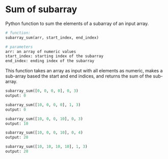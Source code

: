 # Sum of subarray

Python function to sum the elements of a subarray of an input array.

```python
# function:
subarray_sum(arr, start_index, end_index)

# parameters
arr: an array of numeric values
start_index: starting index of the subarray
end_index: ending index of the subarray
```

This function takes an array as input with all elements as numeric, makes a sub-array based the start and end indices, and returns the sum of the sub-array.

```python
subarray_sum([0, 0, 0, 0], 0, 3)
output: 0

subarray_sum([10, 0, 0, 0], 1, 3)
output: 0

subarray_sum([10, 0, 0, 10], 0, 3)
output: 10

subarray_sum([10, 0, 0, 10], 0, 4)
output: 20

subarray_sum([10, 10, 10, 10], 1, 3)
output: 20
```
